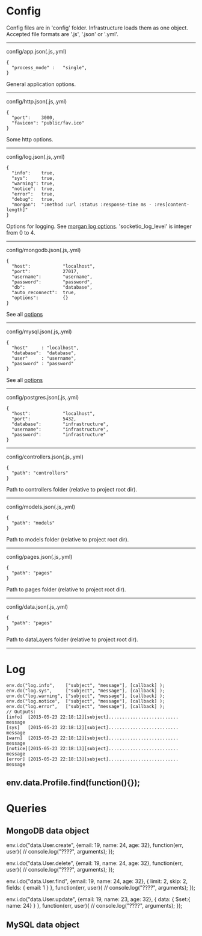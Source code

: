 Config
======
  Config files are in 'config' folder. Infrastructure loads them as one object. Accepted file formats are '.js', '.json' or '.yml'.

  ---
  config/app.json(.js,.yml)

    {
      "process_mode" :   "single",
    }
  General application options.

  ---
  config/http.json(.js,.yml)

    {
      "port":    3000,
      "favicon": "public/fav.ico"
    }
  Some http options.

  ---
  config/log.json(.js,.yml)

    {
      "info":    true,
      "sys":     true,
      "warning": true,
      "notice":  true,
      "error":   true,
      "debug":   true,
      "morgan":  ":method :url :status :response-time ms - :res[content-length]"
    }
    
  Options for logging. See [morgan log options](https://github.com/expressjs/morgan). 'socketio_log_level' is integer from 0 to 4.

  ---
  config/mongodb.json(.js,.yml)

    {
      "host":            "localhost",
      "port":            27017,
      "username":        "username",
      "password":        "password",
      "db":              "database",
      "auto_reconnect":  true,
      "options":         {}
    }

  See all [options](http://mongodb.github.io/node-mongodb-native/api-generated/mongoclient.html)

  ---
  config/mysql.json(.js,.yml)

    {
      "host"     : "localhost",
      "database":  "database",
      "user"     : "username",
      "password" : "password"
    }

  See all [options](https://github.com/felixge/node-mysql/#connection-options)

  ---
  config/postgres.json(.js,.yml)

    {
      "host":            "localhost",
      "port":            5432,
      "database":        "infrastructure",
      "username":        "infrastructure",
      "password":        "infrastructure"
    }

  ---
  config/controllers.json(.js,.yml)

    {
      "path": "controllers"
    }
  Path to controllers folder (relative to project root dir).

  ---
  config/models.json(.js,.yml)

    {
      "path": "models"
    }

  Path to models folder (relative to project root dir).

  ---
  config/pages.json(.js,.yml)

    {
      "path": "pages"
    }

  Path to pages folder (relative to project root dir).

  ---
  config/data.json(.js,.yml)

    {
      "path": "pages"
    }

  Path to dataLayers folder (relative to project root dir).

  ---


Log
===
    env.do("log.info",    ["subject", "message"], [callback] );
    env.do("log.sys",     ["subject", "message"], [callback] );
    env.do("log.warning", ["subject", "message"], [callback] );
    env.do("log.notice",  ["subject", "message"], [callback] );
    env.do("log.error",   ["subject", "message"], [callback] );
    // Outputs:
    [info]  [2015-05-23 22:18:12][subject].......................... message          
    [sys]   [2015-05-23 22:18:12][subject].......................... message
    [warn]  [2015-05-23 22:18:12][subject].......................... message
    [notice][2015-05-23 22:18:13][subject].......................... message
    [error] [2015-05-23 22:18:13][subject].......................... message







env.data.Profile.find(function(){});
-------------------------------------------------------------------------------------------------------



Queries
=======

MongoDB data object
-------------------


  env.i.do("data.User.create", {email: 19, name: 24, age: 32}, function(err, user){
    // console.log("????", arguments);
  });

  env.i.do("data.User.delete", {email: 19, name: 24, age: 32}, function(err, user){
    // console.log("????", arguments);
  });

  env.i.do("data.User.find", {email: 19, name: 24, age: 32}, {
    limit:  2,
    skip:   2,
    fields: { email: 1 }
  }, function(err, user){
    // console.log("????", arguments);
  });


  env.i.do("data.User.update", {email: 19, name: 23, age: 32}, {
    data: { $set:{ name: 24} }
  }, function(err, user){
    // console.log("????", arguments);
  });


MySQL data object
-----------------
